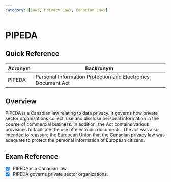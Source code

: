 ```yaml
---
category: [Laws, Privacy Laws, Canadian Laws]
---
```


# PIPEDA

## Quick Reference

| Acronym | Backronym |
| - | - |
| PIPEDA | Personal Information Protection and Electronics Document Act |

## Overview

PIPEDA is a Canadian law relating to data privacy. It governs how private sector organizations collect, use and disclose personal information in the course of commercial business. In addition, the Act contains various provisions to facilitate the use of electronic documents. The act was also intended to reassure the European Union that the Canadian privacy law was adequate to protect the personal information of European citizens.

## Exam Reference

- [x] PIPEDA is a Canadian law.
- [x] PIPEDA governs private sector organizations.
